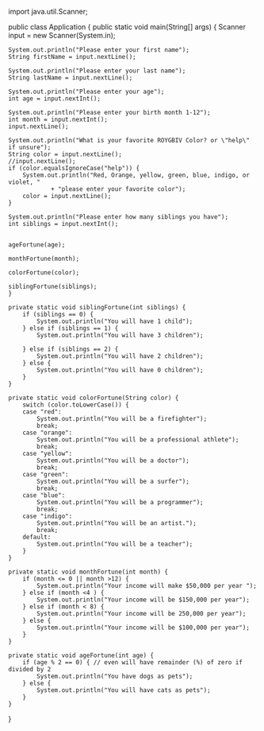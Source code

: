 import java.util.Scanner;

public class Application {
	public static void main(String[] args) {
	Scanner input = new Scanner(System.in);
	
	System.out.println("Please enter your first name");
	String firstName = input.nextLine();
	
	System.out.println("Please enter your last name");
	String lastName = input.nextLine();
	
	System.out.println("Please enter your age");
	int age = input.nextInt();
	
	System.out.println("Please enter your birth month 1-12");
	int month = input.nextInt();
	input.nextLine();
	
	System.out.println("What is your favorite ROYGBIV Color? or \"help\" if unsure");
	String color = input.nextLine();
	//input.nextLine();
	if (color.equalsIgnoreCase("help")) {
		System.out.println("Red, Orange, yellow, green, blue, indigo, or violet, "
				+ "please enter your favorite color");
		color = input.nextLine();	
	}

	System.out.println("Please enter how many siblings you have");
	int siblings = input.nextInt();


	ageFortune(age);

	monthFortune(month);

	colorFortune(color);

	siblingFortune(siblings);
	}

	private static void siblingFortune(int siblings) {
		if (siblings == 0) {
			System.out.println("You will have 1 child");
		} else if (siblings == 1) {
			System.out.println("You will have 3 children");

		} else if (siblings == 2) {
			System.out.println("You will have 2 children");
		} else {
			System.out.println("You will have 0 children");
		}
	}

	private static void colorFortune(String color) {
		switch (color.toLowerCase()) {
		case "red":
		    System.out.println("You will be a firefighter");
		    break;
		case "orange":
		    System.out.println("You will be a professional athlete");
		    break;
		case "yellow":
		    System.out.println("You will be a doctor");
		    break;
		case "green":
		    System.out.println("You will be a surfer");
		    break;
		case "blue":
		    System.out.println("You will be a programmer");
		    break;
		case "indigo":
		    System.out.println("You will be an artist.");
		    break;
		default:
		    System.out.println("You will be a teacher");
		}
	}

	private static void monthFortune(int month) {
		if (month <= 0 || month >12) {
			System.out.println("Your income will make $50,000 per year ");
		} else if (month <4 ) {
			System.out.println("Your income will be $150,000 per year");
		} else if (month < 8) {
			System.out.println("Your income will be 250,000 per year");
		} else {
			System.out.println("Your income will be $100,000 per year");
		}
	}

	private static void ageFortune(int age) {
		if (age % 2 == 0) { // even will have remainder (%) of zero if divided by 2
			System.out.println("You have dogs as pets");
		} else {
			System.out.println("You will have cats as pets");
		}
	}
	
	

}

